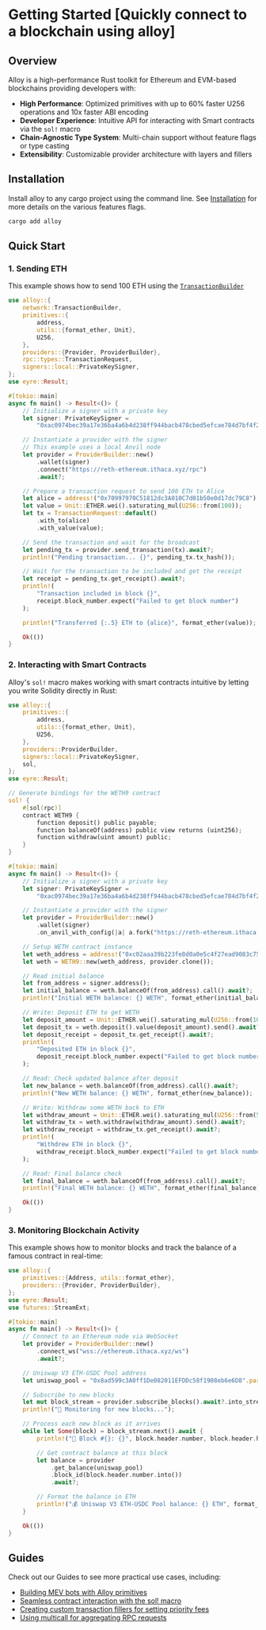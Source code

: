 # Getting Started [Quickly connect to a blockchain using alloy]

## Overview

Alloy is a high-performance Rust toolkit for Ethereum and EVM-based blockchains providing developers with:

- **High Performance**: Optimized primitives with up to 60% faster U256 operations and 10x faster ABI encoding
- **Developer Experience**: Intuitive API for interacting with Smart contracts via the `sol!` macro
- **Chain-Agnostic Type System**: Multi-chain support without feature flags or type casting
- **Extensibility**: Customizable provider architecture with layers and fillers

## Installation

Install alloy to any cargo project using the command line. See [Installation](/introduction/installation#features) for more details on the various features flags.

```bash [cargo]
cargo add alloy
```

## Quick Start

### 1. Sending ETH

This example shows how to send 100 ETH using the [`TransactionBuilder`](/transactions/using-the-transaction-builder)

```rust
use alloy::{
    network::TransactionBuilder,
    primitives::{
        address,
        utils::{format_ether, Unit},
        U256,
    },
    providers::{Provider, ProviderBuilder},
    rpc::types::TransactionRequest,
    signers::local::PrivateKeySigner,
};
use eyre::Result;

#[tokio::main]
async fn main() -> Result<()> {
    // Initialize a signer with a private key
    let signer: PrivateKeySigner =
        "0xac0974bec39a17e36ba4a6b4d238ff944bacb478cbed5efcae784d7bf4f2ff80".parse()?;

    // Instantiate a provider with the signer
    // This example uses a local Anvil node
    let provider = ProviderBuilder::new()
        .wallet(signer)
        .connect("https://reth-ethereum.ithaca.xyz/rpc")
        .await?;

    // Prepare a transaction request to send 100 ETH to Alice
    let alice = address!("0x70997970C51812dc3A010C7d01b50e0d17dc79C8");
    let value = Unit::ETHER.wei().saturating_mul(U256::from(100));
    let tx = TransactionRequest::default()
        .with_to(alice)
        .with_value(value);

    // Send the transaction and wait for the broadcast
    let pending_tx = provider.send_transaction(tx).await?;
    println!("Pending transaction... {}", pending_tx.tx_hash());

    // Wait for the transaction to be included and get the receipt
    let receipt = pending_tx.get_receipt().await?;
    println!(
        "Transaction included in block {}",
        receipt.block_number.expect("Failed to get block number")
    );

    println!("Transferred {:.5} ETH to {alice}", format_ether(value));

    Ok(())
}
```

### 2. Interacting with Smart Contracts

Alloy's `sol!` macro makes working with smart contracts intuitive by letting you write Solidity directly in Rust:

```rust
use alloy::{
    primitives::{
        address,
        utils::{format_ether, Unit},
        U256,
    },
    providers::ProviderBuilder,
    signers::local::PrivateKeySigner,
    sol,
};
use eyre::Result;

// Generate bindings for the WETH9 contract
sol! {
    #[sol(rpc)]
    contract WETH9 {
        function deposit() public payable;
        function balanceOf(address) public view returns (uint256);
        function withdraw(uint amount) public;
    }
}

#[tokio::main]
async fn main() -> Result<()> {
    // Initialize a signer with a private key
    let signer: PrivateKeySigner =
        "0xac0974bec39a17e36ba4a6b4d238ff944bacb478cbed5efcae784d7bf4f2ff80".parse()?;

    // Instantiate a provider with the signer
    let provider = ProviderBuilder::new()
        .wallet(signer)
        .on_anvil_with_config(|a| a.fork("https://reth-ethereum.ithaca.xyz/rpc"));

    // Setup WETH contract instance
    let weth_address = address!("0xc02aaa39b223fe8d0a0e5c4f27ead9083c756cc2");
    let weth = WETH9::new(weth_address, provider.clone());

    // Read initial balance
    let from_address = signer.address();
    let initial_balance = weth.balanceOf(from_address).call().await?;
    println!("Initial WETH balance: {} WETH", format_ether(initial_balance));

    // Write: Deposit ETH to get WETH
    let deposit_amount = Unit::ETHER.wei().saturating_mul(U256::from(10));
    let deposit_tx = weth.deposit().value(deposit_amount).send().await?;
    let deposit_receipt = deposit_tx.get_receipt().await?;
    println!(
        "Deposited ETH in block {}",
        deposit_receipt.block_number.expect("Failed to get block number")
    );

    // Read: Check updated balance after deposit
    let new_balance = weth.balanceOf(from_address).call().await?;
    println!("New WETH balance: {} WETH", format_ether(new_balance));

    // Write: Withdraw some WETH back to ETH
    let withdraw_amount = Unit::ETHER.wei().saturating_mul(U256::from(5));
    let withdraw_tx = weth.withdraw(withdraw_amount).send().await?;
    let withdraw_receipt = withdraw_tx.get_receipt().await?;
    println!(
        "Withdrew ETH in block {}",
        withdraw_receipt.block_number.expect("Failed to get block number")
    );

    // Read: Final balance check
    let final_balance = weth.balanceOf(from_address).call().await?;
    println!("Final WETH balance: {} WETH", format_ether(final_balance));

    Ok(())
}
```

### 3. Monitoring Blockchain Activity

This example shows how to monitor blocks and track the balance of a famous contract in real-time:

```rust
use alloy::{
    primitives::{Address, utils::format_ether},
    providers::{Provider, ProviderBuilder},
};
use eyre::Result;
use futures::StreamExt;

#[tokio::main]
async fn main() -> Result<()> {
    // Connect to an Ethereum node via WebSocket
    let provider = ProviderBuilder::new()
        .connect_ws("wss://ethereum.ithaca.xyz/ws")
        .await?;

    // Uniswap V3 ETH-USDC Pool address
    let uniswap_pool = "0x8ad599c3A0ff1De082011EFDDc58f1908eb6e6D8".parse::<Address>()?;

    // Subscribe to new blocks
    let mut block_stream = provider.subscribe_blocks().await?.into_stream();
    println!("🔄 Monitoring for new blocks...");

    // Process each new block as it arrives
    while let Some(block) = block_stream.next().await {
        println!("🧱 Block #{}: {}", block.header.number, block.header.hash);

        // Get contract balance at this block
        let balance = provider
            .get_balance(uniswap_pool)
            .block_id(block.header.number.into())
            .await?;

        // Format the balance in ETH
        println!("💰 Uniswap V3 ETH-USDC Pool balance: {} ETH", format_ether(balance));
    }

    Ok(())
}
```

## Guides

Check out our Guides to see more practical use cases, including:

- [Building MEV bots with Alloy primitives](/guides/speed-up-using-u256.md)
- [Seamless contract interaction with the sol! macro](/guides/static-dynamic-abi-in-alloy.md)
- [Creating custom transaction fillers for setting priority fees](/guides/fillers.md)
- [Using multicall for aggregating RPC requests](/guides/multicall.md)
